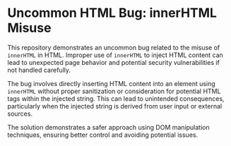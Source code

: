 # Uncommon HTML Bug: innerHTML Misuse

This repository demonstrates an uncommon bug related to the misuse of `innerHTML` in HTML.  Improper use of `innerHTML` to inject HTML content can lead to unexpected page behavior and potential security vulnerabilities if not handled carefully.

The bug involves directly inserting HTML content into an element using `innerHTML` without proper sanitization or consideration for potential HTML tags within the injected string. This can lead to unintended consequences, particularly when the injected string is derived from user input or external sources.

The solution demonstrates a safer approach using DOM manipulation techniques, ensuring better control and avoiding potential issues.